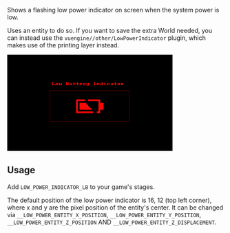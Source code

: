 Shows a flashing low power indicator on screen when the system power is low.

Uses an entity to do so. If you want to save the extra World needed, you can instead use the `vuengine//other/LowPowerIndicator` plugin, which makes use of the printing layer instead.

![](https://raw.githubusercontent.com/VUEngine/VUEngine-Plugins/master/entities/LowPowerEntity/preview.png)

Usage
-----

Add `LOW_POWER_INDICATOR_LB` to your game's stages.

The default position of the low power indicator is 16, 12 (top left corner), where x and y are the pixel position of the entity's center. It can be changed via `__LOW_POWER_ENTITY_X_POSITION`, `__LOW_POWER_ENTITY_Y_POSITION`, `__LOW_POWER_ENTITY_Z_POSITION` AND `__LOW_POWER_ENTITY_Z_DISPLACEMENT`.
